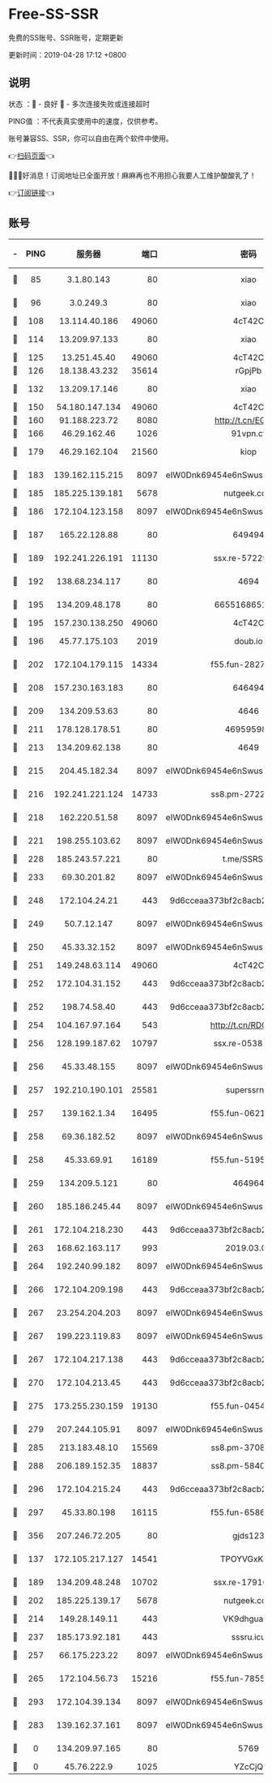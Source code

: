 # Free-SS-SSR

免费的SS账号、SSR账号，定期更新

更新时间：2019-04-28 17:12 +0800

## 说明

状态     ：🙂 - 良好 🙁 - 多次连接失败或连接超时

PING值   ：不代表真实使用中的速度，仅供参考。

账号兼容SS、SSR，你可以自由在两个软件中使用。

👉[扫码页面](https://liesauer.github.io/Free-SS-SSR/)👈

🎉🎉🎉好消息！订阅地址已全面开放！麻麻再也不用担心我要人工维护酸酸乳了！

👉[订阅链接](https://www.liesauer.net/yogurt/subscribe?ACCESS_TOKEN=DAYxR3mMaZAsaqUb)👈

## 账号

|-|PING|服务器|端口|密码|加密方式|区域|
|:----:|:----:|:-----:|-----:|:----:|:----:|:----:|
|🙂|85|3.1.80.143|80|xiao|aes-128-ctr|SG|
|🙂|96|3.0.249.3|80|xiao|aes-128-ctr|SG|
|🙂|108|13.114.40.186|49060|4cT42C|chacha20|JP|
|🙂|114|13.209.97.133|80|xiao|aes-128-ctr|KR|
|🙂|125|13.251.45.40|49060|4cT42C|chacha20|SG|
|🙂|126|18.138.43.232|35614|rGpjPb|rc4-md5|SG|
|🙂|132|13.209.17.146|80|xiao|aes-128-ctr|KR|
|🙂|150|54.180.147.134|49060|4cT42C|chacha20|KR|
|🙂|160|91.188.223.72|8080|http://t.cn/EGJIyrl|rc4-md5|RU|
|🙂|166|46.29.162.46|1026|91vpn.cf|rc4-md5|RU|
|🙂|179|46.29.162.104|21560|kiop|aes-128-ctr|RU|
|🙂|183|139.162.115.215|8097|eIW0Dnk69454e6nSwuspv9DmS201tQ0D|aes-256-cfb|JP|
|🙂|185|185.225.139.181|5678|nutgeek.com|rc4-md5|US|
|🙂|186|172.104.123.158|8097|eIW0Dnk69454e6nSwuspv9DmS201tQ0D|aes-256-cfb|JP|
|🙂|187|165.22.128.88|80|649494|aes-256-cfb|US|
|🙂|189|192.241.226.191|11130|ssx.re-57229547|aes-256-cfb|US|
|🙂|192|138.68.234.117|80|4694|aes-256-cfb|US|
|🙂|195|134.209.48.178|80|6655168651651|aes-256-cfb|US|
|🙂|195|157.230.138.250|49060|4cT42C|chacha20|US|
|🙂|196|45.77.175.103|2019|doub.io|aes-128-ctr|SG|
|🙂|202|172.104.179.115|14334|f55.fun-28270904|aes-256-cfb|SG|
|🙂|208|157.230.163.183|80|646494|aes-256-cfb|US|
|🙂|209|134.209.53.63|80|4646|aes-256-cfb|US|
|🙂|211|178.128.178.51|80|469595985|chacha20|US|
|🙂|213|134.209.62.138|80|4649|aes-256-cfb|US|
|🙂|215|204.45.182.34|8097|eIW0Dnk69454e6nSwuspv9DmS201tQ0D|aes-256-cfb|US|
|🙂|216|192.241.221.124|14733|ss8.pm-27229858|aes-256-cfb|US|
|🙂|218|162.220.51.58|8097|eIW0Dnk69454e6nSwuspv9DmS201tQ0D|aes-256-cfb|US|
|🙂|221|198.255.103.62|8097|eIW0Dnk69454e6nSwuspv9DmS201tQ0D|aes-256-cfb|US|
|🙂|228|185.243.57.221|80|t.me/SSRSUB|rc4-md5|US|
|🙂|233|69.30.201.82|8097|eIW0Dnk69454e6nSwuspv9DmS201tQ0D|aes-256-cfb|US|
|🙂|248|172.104.24.21|443|9d6cceaa373bf2c8acb22e60b6a58be6|aes-256-cfb|US|
|🙂|249|50.7.12.147|8097|eIW0Dnk69454e6nSwuspv9DmS201tQ0D|aes-256-cfb|BR|
|🙂|250|45.33.32.152|8097|eIW0Dnk69454e6nSwuspv9DmS201tQ0D|aes-256-cfb|US|
|🙂|251|149.248.63.114|49060|4cT42C|chacha20|CA|
|🙂|252|172.104.31.152|443|9d6cceaa373bf2c8acb22e60b6a58be6|aes-256-cfb|US|
|🙂|252|198.74.58.40|443|9d6cceaa373bf2c8acb22e60b6a58be6|aes-256-cfb|US|
|🙂|254|104.167.97.164|543|http://t.cn/RD0D7sx|rc4-md5|CA|
|🙂|256|128.199.187.62|10797|ssx.re-05381700|aes-256-cfb|SG|
|🙂|256|45.33.48.155|8097|eIW0Dnk69454e6nSwuspv9DmS201tQ0D|aes-256-cfb|US|
|🙂|257|192.210.190.101|25581|superssrnet|aes-256-cfb|US|
|🙂|257|139.162.1.34|16495|f55.fun-06219244|aes-256-cfb|SG|
|🙂|258|69.36.182.52|8097|eIW0Dnk69454e6nSwuspv9DmS201tQ0D|aes-256-cfb|US|
|🙂|258|45.33.69.91|16189|f55.fun-51951404|aes-256-cfb|US|
|🙂|259|134.209.5.121|80|464964|aes-256-cfb|US|
|🙂|260|185.186.245.44|8097|eIW0Dnk69454e6nSwuspv9DmS201tQ0D|aes-256-cfb|NL|
|🙂|261|172.104.218.230|443|9d6cceaa373bf2c8acb22e60b6a58be6|aes-256-cfb|US|
|🙂|263|168.62.163.117|993|2019.03.07|rc4-md5|US|
|🙂|264|192.240.99.182|8097|eIW0Dnk69454e6nSwuspv9DmS201tQ0D|aes-256-cfb|US|
|🙂|266|172.104.209.198|443|9d6cceaa373bf2c8acb22e60b6a58be6|aes-256-cfb|US|
|🙂|267|23.254.204.203|8097|eIW0Dnk69454e6nSwuspv9DmS201tQ0D|aes-256-cfb|US|
|🙂|267|199.223.119.83|8097|eIW0Dnk69454e6nSwuspv9DmS201tQ0D|aes-256-cfb|US|
|🙂|267|172.104.217.138|443|9d6cceaa373bf2c8acb22e60b6a58be6|aes-256-cfb|US|
|🙂|270|172.104.213.45|443|9d6cceaa373bf2c8acb22e60b6a58be6|aes-256-cfb|US|
|🙂|275|173.255.230.159|19130|f55.fun-04544445|aes-256-cfb|US|
|🙂|279|207.244.105.91|8097|eIW0Dnk69454e6nSwuspv9DmS201tQ0D|aes-256-cfb|US|
|🙂|285|213.183.48.10|15569|ss8.pm-37086887|rc4-md5|RU|
|🙂|288|206.189.152.35|18837|ss8.pm-58407359|aes-256-cfb|SG|
|🙂|296|172.104.215.24|443|9d6cceaa373bf2c8acb22e60b6a58be6|aes-256-cfb|US|
|🙂|297|45.33.80.198|16115|f55.fun-65862751|aes-256-cfb|US|
|🙂|356|207.246.72.205|80|gjds123|aes-256-cfb|US|
|🙂|137|172.105.217.127|14541|TPOYVGxKglpi|aes-256-cfb|JP|
|🙂|189|134.209.48.248|10702|ssx.re-17916013|aes-256-cfb|US|
|🙂|202|185.225.139.17|5678|nutgeek.com|rc4-md5|US|
|🙂|214|149.28.149.11|443|VK9dhgualsL|aes-256-cfb|SG|
|🙂|237|185.173.92.181|443|sssru.icu|rc4-md5|RU|
|🙂|257|66.175.223.22|8097|eIW0Dnk69454e6nSwuspv9DmS201tQ0D|aes-256-cfb|US|
|🙂|265|172.104.56.73|15216|f55.fun-78553697|aes-256-cfb|SG|
|🙂|293|172.104.39.134|8097|eIW0Dnk69454e6nSwuspv9DmS201tQ0D|aes-256-cfb|SG|
|🙁|283|139.162.37.161|8097|eIW0Dnk69454e6nSwuspv9DmS201tQ0D|aes-256-cfb|SG|
|🙁|0|134.209.97.165|80|5769|aes-256-cfb|SG|
|🙁|0|45.76.222.9|1025|YZcCjQ|rc4-md5|JP|
